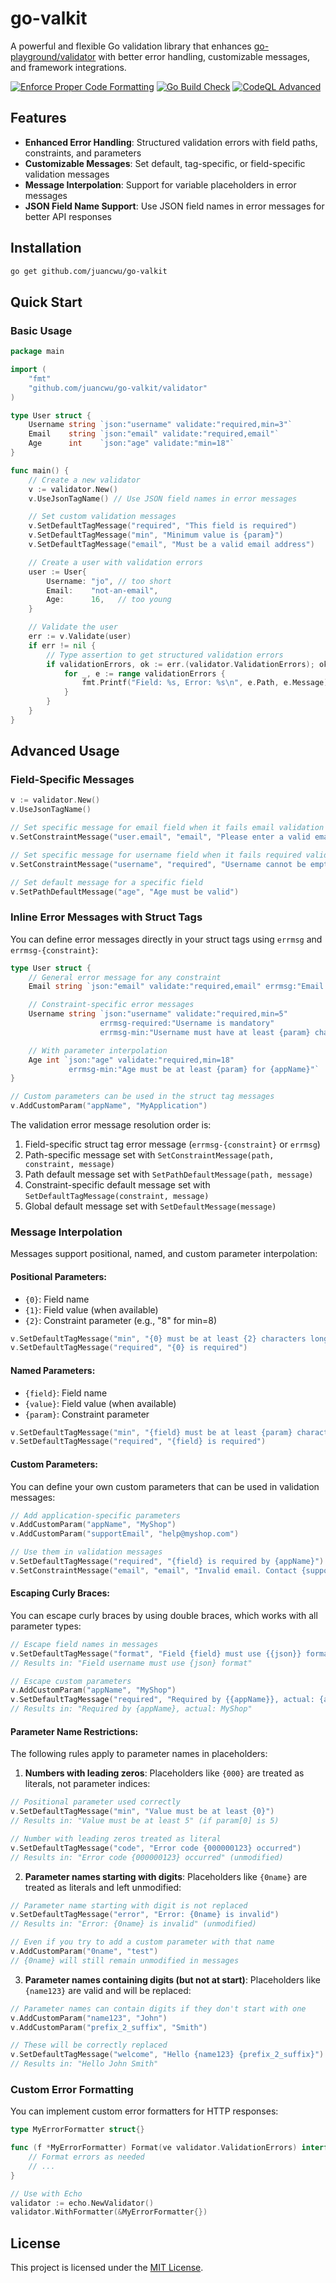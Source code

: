 # go-valkit

A powerful and flexible Go validation library that enhances [go-playground/validator](https://github.com/go-playground/validator)
with better error handling, customizable messages, and framework integrations.

[![Enforce Proper Code Formatting](https://github.com/juancwu/go-valkit/actions/workflows/code-formatting.yml/badge.svg)](https://github.com/juancwu/go-valkit/actions/workflows/code-formatting.yml)
[![Go Build Check](https://github.com/juancwu/go-valkit/actions/workflows/build-check.yml/badge.svg)](https://github.com/juancwu/go-valkit/actions/workflows/build-check.yml)
[![CodeQL Advanced](https://github.com/juancwu/go-valkit/actions/workflows/codeql.yml/badge.svg)](https://github.com/juancwu/go-valkit/actions/workflows/codeql.yml)

## Features

- **Enhanced Error Handling**: Structured validation errors with field paths, constraints, and parameters
- **Customizable Messages**: Set default, tag-specific, or field-specific validation messages
- **Message Interpolation**: Support for variable placeholders in error messages
- **JSON Field Name Support**: Use JSON field names in error messages for better API responses

## Installation

```bash
go get github.com/juancwu/go-valkit
```

## Quick Start

### Basic Usage

```go
package main

import (
	"fmt"
	"github.com/juancwu/go-valkit/validator"
)

type User struct {
	Username string `json:"username" validate:"required,min=3"`
	Email    string `json:"email" validate:"required,email"`
	Age      int    `json:"age" validate:"min=18"`
}

func main() {
	// Create a new validator
	v := validator.New()
	v.UseJsonTagName() // Use JSON field names in error messages

	// Set custom validation messages
	v.SetDefaultTagMessage("required", "This field is required")
	v.SetDefaultTagMessage("min", "Minimum value is {param}")
	v.SetDefaultTagMessage("email", "Must be a valid email address")

	// Create a user with validation errors
	user := User{
		Username: "jo", // too short
		Email:    "not-an-email",
		Age:      16,   // too young
	}

	// Validate the user
	err := v.Validate(user)
	if err != nil {
		// Type assertion to get structured validation errors
		if validationErrors, ok := err.(validator.ValidationErrors); ok {
			for _, e := range validationErrors {
				fmt.Printf("Field: %s, Error: %s\n", e.Path, e.Message)
			}
		}
	}
}
```

## Advanced Usage

### Field-Specific Messages

```go
v := validator.New()
v.UseJsonTagName()

// Set specific message for email field when it fails email validation
v.SetConstraintMessage("user.email", "email", "Please enter a valid email address")

// Set specific message for username field when it fails required validation
v.SetConstraintMessage("username", "required", "Username cannot be empty")

// Set default message for a specific field
v.SetPathDefaultMessage("age", "Age must be valid")
```

### Inline Error Messages with Struct Tags

You can define error messages directly in your struct tags using `errmsg` and `errmsg-{constraint}`:

```go
type User struct {
    // General error message for any constraint
    Email string `json:"email" validate:"required,email" errmsg:"Email address has an issue"`

    // Constraint-specific error messages
    Username string `json:"username" validate:"required,min=5"
                    errmsg-required:"Username is mandatory"
                    errmsg-min:"Username must have at least {param} characters"`

    // With parameter interpolation
    Age int `json:"age" validate:"required,min=18"
             errmsg-min:"Age must be at least {param} for {appName}"`
}

// Custom parameters can be used in the struct tag messages
v.AddCustomParam("appName", "MyApplication")
```

The validation error message resolution order is:

1. Field-specific struct tag error message (`errmsg-{constraint}` or `errmsg`)
2. Path-specific message set with `SetConstraintMessage(path, constraint, message)`
3. Path default message set with `SetPathDefaultMessage(path, message)`
4. Constraint-specific default message set with `SetDefaultTagMessage(constraint, message)`
5. Global default message set with `SetDefaultMessage(message)`

### Message Interpolation

Messages support positional, named, and custom parameter interpolation:

#### Positional Parameters:

- `{0}`: Field name
- `{1}`: Field value (when available)
- `{2}`: Constraint parameter (e.g., "8" for min=8)

```go
v.SetDefaultTagMessage("min", "{0} must be at least {2} characters long")
v.SetDefaultTagMessage("required", "{0} is required")
```

#### Named Parameters:

- `{field}`: Field name
- `{value}`: Field value (when available)
- `{param}`: Constraint parameter

```go
v.SetDefaultTagMessage("min", "{field} must be at least {param} characters long")
v.SetDefaultTagMessage("required", "{field} is required")
```

#### Custom Parameters:

You can define your own custom parameters that can be used in validation messages:

```go
// Add application-specific parameters
v.AddCustomParam("appName", "MyShop")
v.AddCustomParam("supportEmail", "help@myshop.com")

// Use them in validation messages
v.SetDefaultTagMessage("required", "{field} is required by {appName}")
v.SetConstraintMessage("email", "email", "Invalid email. Contact {supportEmail} for help.")
```

#### Escaping Curly Braces:

You can escape curly braces by using double braces, which works with all parameter types:

```go
// Escape field names in messages
v.SetDefaultTagMessage("format", "Field {field} must use {{json}} format")
// Results in: "Field username must use {json} format"

// Escape custom parameters
v.AddCustomParam("appName", "MyShop")
v.SetDefaultTagMessage("required", "Required by {{appName}}, actual: {appName}")
// Results in: "Required by {appName}, actual: MyShop"
```

#### Parameter Name Restrictions:

The following rules apply to parameter names in placeholders:

1. **Numbers with leading zeros**: Placeholders like `{000}` are treated as literals, not parameter indices:

```go
// Positional parameter used correctly
v.SetDefaultTagMessage("min", "Value must be at least {0}")
// Results in: "Value must be at least 5" (if param[0] is 5)

// Number with leading zeros treated as literal
v.SetDefaultTagMessage("code", "Error code {000000123} occurred")
// Results in: "Error code {000000123} occurred" (unmodified)
```

2. **Parameter names starting with digits**: Placeholders like `{0name}` are treated as literals and left unmodified:

```go
// Parameter name starting with digit is not replaced
v.SetDefaultTagMessage("error", "Error: {0name} is invalid")
// Results in: "Error: {0name} is invalid" (unmodified)

// Even if you try to add a custom parameter with that name
v.AddCustomParam("0name", "test")
// {0name} will still remain unmodified in messages
```

3. **Parameter names containing digits (but not at start)**: Placeholders like `{name123}` are valid and will be replaced:

```go
// Parameter names can contain digits if they don't start with one
v.AddCustomParam("name123", "John")
v.AddCustomParam("prefix_2_suffix", "Smith")

// These will be correctly replaced
v.SetDefaultTagMessage("welcome", "Hello {name123} {prefix_2_suffix}")
// Results in: "Hello John Smith"
```

### Custom Error Formatting

You can implement custom error formatters for HTTP responses:

```go
type MyErrorFormatter struct{}

func (f *MyErrorFormatter) Format(ve validator.ValidationErrors) interface{} {
	// Format errors as needed
	// ...
}

// Use with Echo
validator := echo.NewValidator()
validator.WithFormatter(&MyErrorFormatter{})
```

## License

This project is licensed under the [MIT License](LICENSE).
